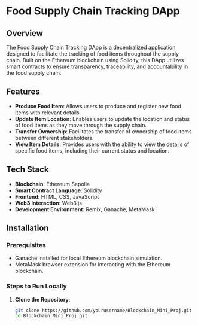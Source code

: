 # Food Supply Chain Tracking DApp

## Overview

The Food Supply Chain Tracking DApp is a decentralized application designed to facilitate the tracking of food items throughout the supply chain. Built on the Ethereum blockchain using Solidity, this DApp utilizes smart contracts to ensure transparency, traceability, and accountability in the food supply chain.

## Features

- **Produce Food Item**: Allows users to produce and register new food items with relevant details.
- **Update Item Location**: Enables users to update the location and status of food items as they move through the supply chain.
- **Transfer Ownership**: Facilitates the transfer of ownership of food items between different stakeholders.
- **View Item Details**: Provides users with the ability to view the details of specific food items, including their current status and location.

## Tech Stack

- **Blockchain**: Ethereum Sepolia
- **Smart Contract Language**: Solidity
- **Frontend**: HTML, CSS, JavaScript
- **Web3 Interaction**: Web3.js
- **Development Environment**: Remix, Ganache, MetaMask

## Installation

### Prerequisites

- Ganache installed for local Ethereum blockchain simulation.
- MetaMask browser extension for interacting with the Ethereum blockchain.

### Steps to Run Locally

1. **Clone the Repository**:
   ```bash
   git clone https://github.com/yourusername/Blockchain_Mini_Proj.git
   cd Blockchain_Mini_Proj.git
